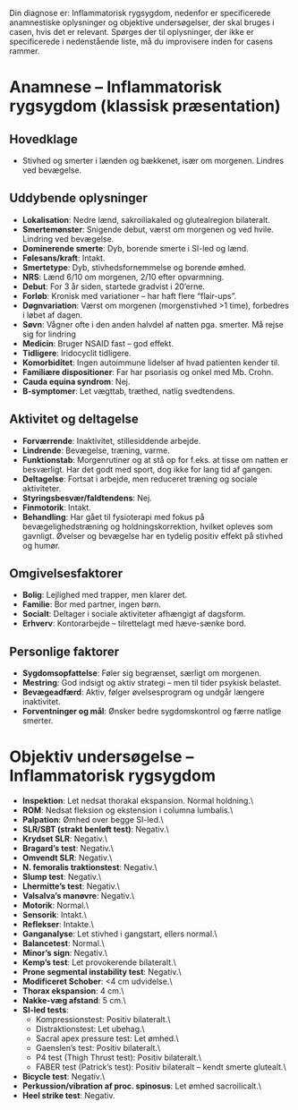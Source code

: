 
Din diagnose er: Inflammatorisk rygsygdom, nedenfor er specificerede anamnestiske oplysninger og objektive undersøgelser, der skal bruges i casen, hvis det er relevant. Spørges der til oplysninger, der ikke er specificerede i nedenstående liste, må du improvisere inden for casens rammer.

# Anamnese – Inflammatorisk rygsygdom (klassisk præsentation)

## Hovedklage

-   Stivhed og smerter i lænden og bækkenet, især om morgenen. Lindres ved bevægelse.

## Uddybende oplysninger

-   **Lokalisation**: Nedre lænd, sakroiliakaled og glutealregion bilateralt.
-   **Smertemønster**: Snigende debut, værst om morgenen og ved hvile. Lindring ved bevægelse.
-   **Dominerende smerte**: Dyb, borende smerte i SI-led og lænd.
-   **Følesans/kraft**: Intakt.
-   **Smertetype**: Dyb, stivhedsfornemmelse og borende ømhed.
-   **NRS**: Lænd 6/10 om morgenen, 2/10 efter opvarmning.
-   **Debut**: For 3 år siden, startede gradvist i 20’erne.
-   **Forløb**: Kronisk med variationer – har haft flere “flair-ups”.
-   **Døgnvariation**: Værst om morgenen (morgenstivhed \>1 time), forbedres i løbet af dagen.
-   **Søvn**: Vågner ofte i den anden halvdel af natten pga. smerter. Må rejse sig for lindring
-   **Medicin**: Bruger NSAID fast – god effekt.
-   **Tidligere**: Iridocyclit tidligere.
-   **Komorbiditet**: Ingen autoimmune lidelser af hvad patienten kender til.
-   **Familiære dispositioner**: Far har psoriasis og onkel med Mb. Crohn.
-   **Cauda equina syndrom**: Nej.
-   **B-symptomer**: Let vægttab, træthed, natlig svedtendens.

## Aktivitet og deltagelse

-   **Forværrende**: Inaktivitet, stillesiddende arbejde.
-   **Lindrende**: Bevægelse, træning, varme.
-   **Funktionstab**: Morgenrutiner og at stå op for f.eks. at tisse om natten er besværligt. Har det godt med sport, dog ikke for lang tid af gangen.
-   **Deltagelse**: Fortsat i arbejde, men reduceret træning og sociale aktiviteter.
-   **Styringsbesvær/faldtendens**: Nej.
-   **Finmotorik**: Intakt.
-   **Behandling**: Har gået til fysioterapi med fokus på bevægelighedstræning og holdningskorrektion, hvilket opleves som gavnligt. Øvelser og bevægelse har en tydelig positiv effekt på stivhed og humør.

## Omgivelsesfaktorer

-   **Bolig**: Lejlighed med trapper, men klarer det.
-   **Familie**: Bor med partner, ingen børn.
-   **Socialt**: Deltager i sociale aktiviteter afhængigt af dagsform.
-   **Erhverv**: Kontorarbejde – tilrettelagt med hæve-sænke bord.

## Personlige faktorer

-   **Sygdomsopfattelse**: Føler sig begrænset, særligt om morgenen.
-   **Mestring**: God indsigt og aktiv strategi – men til tider psykisk belastet.
-   **Bevægeadfærd**: Aktiv, følger øvelsesprogram og undgår længere inaktivitet.
-   **Forventninger og mål**: Ønsker bedre sygdomskontrol og færre natlige smerter.

# Objektiv undersøgelse – Inflammatorisk rygsygdom

-   **Inspektion**: Let nedsat thorakal ekspansion. Normal holdning.\
-   **ROM**: Nedsat fleksion og ekstension i columna lumbalis.\
-   **Palpation**: Ømhed over begge SI-led.\
-   **SLR/SBT (strakt benløft test)**: Negativ.\
-   **Krydset SLR**: Negativ.\
-   **Bragard’s test**: Negativ.\
-   **Omvendt SLR**: Negativ.\
-   **N. femoralis traktionstest**: Negativ.\
-   **Slump test**: Negativ.\
-   **Lhermitte’s test**: Negativ.\
-   **Valsalva’s manøvre**: Negativ.\
-   **Motorik**: Normal.\
-   **Sensorik**: Intakt.\
-   **Reflekser**: Intakte.\
-   **Ganganalyse**: Let stivhed i gangstart, ellers normal.\
-   **Balancetest**: Normal.\
-   **Minor’s sign**: Negativ.\
-   **Kemp’s test**: Let provokerende bilateralt.\
-   **Prone segmental instability test**: Negativ.\
-   **Modificeret Schober**: \<4 cm udvidelse.\
-   **Thorax ekspansion**: 4 cm.\
-   **Nakke-væg afstand**: 5 cm.\
-   **SI-led tests**:
    -   Kompressionstest: Positiv bilateralt.\
    -   Distraktionstest: Let ubehag.\
    -   Sacral apex pressure test: Let ømhed.\
    -   Gaenslen’s test: Positiv bilateralt.\
    -   P4 test (Thigh Thrust test): Positiv bilateralt.\
    -   FABER test (Patrick’s test): Positiv bilateralt – kendt smerte glutealt.\
-   **Bicycle test**: Negativ.\
-   **Perkussion/vibration af proc. spinosus**: Let ømhed sacroilicalt.\
-   **Heel strike test**: Negativ.
